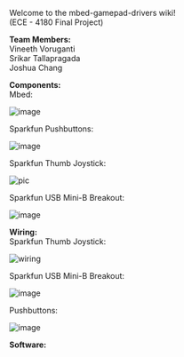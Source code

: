 Welcome to the mbed-gamepad-drivers wiki!  
(ECE - 4180 Final Project) 

**Team Members:**  
Vineeth Voruganti    
Srikar Tallapragada    
Joshua Chang

**Components:**  
Mbed:

![image](https://user-images.githubusercontent.com/55115625/165156167-0309541c-6c7b-47cb-8d9c-993f8ffe2a6e.png)

Sparkfun Pushbuttons:

![image](https://user-images.githubusercontent.com/55115625/165156036-b5e7fef8-fbd1-4be6-a94c-d572dda7a0df.png)

Sparkfun Thumb Joystick:

![pic](https://user-images.githubusercontent.com/55115625/165156073-c6d87b62-2bb1-4d99-9bc5-23f313190107.JPG)

Sparkfun USB Mini-B Breakout: 

![image](https://user-images.githubusercontent.com/55115625/165846035-e74226aa-aa22-462a-ab3b-7c7246a1dc14.png)

**Wiring:**  
Sparkfun Thumb Joystick:

![wiring](https://user-images.githubusercontent.com/55115625/165156106-d178d4de-5bc2-4867-8c88-ae914498e4c1.JPG)

Sparkfun USB Mini-B Breakout:

![image](https://user-images.githubusercontent.com/55115625/165858493-4e185d5b-600d-4c7b-95ad-e78d11800800.png)

Pushbuttons:

![image](https://user-images.githubusercontent.com/55115625/163015386-f72815b7-37fd-4497-9429-6f359b494cf6.png)

**Software:**  


